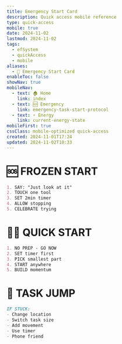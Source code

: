 ```yaml
---
title: Emergency Start Card
description: Quick access mobile reference
type: quick-access
mobile: true
date: 2024-11-02
lastmod: 2024-11-02
tags:
  - efSystem
  - quickAccess
  - mobile
aliases:
  - 📱 Emergency Start Card
enableToc: false
showNav: true
mobileNav:
  - text: 🏠 Home
    link: index
  - text: 🆘 Emergency
    link: emergency-task-start-protocol
  - text: ⚡ Energy
    link: current-energy-state
mobileFirst: true
cssClass: mobile-optimized quick-access
created: 2024-11-01T17:24
updated: 2024-11-02T10:33
---
```


# 🆘 FROZEN START
```markdown
1. SAY: "Just look at it"
2. TOUCH one tool
3. SET 2min timer
4. ALLOW stopping
5. CELEBRATE trying
```

# 🏃‍♀️ QUICK START
```markdown
1. NO PREP - GO NOW
2. SET timer first
3. PICK smallest part
4. START anywhere
5. BUILD momentum
```

# 🎯 TASK JUMP
```markdown
IF STUCK:
- Change location
- Switch task size
- Add movement
- Use timer
- Phone friend
```